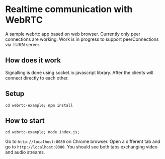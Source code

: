 # Realtime communication with WebRTC
A sample webrtc app based on web browser. Currently only peer connections are working. Work is in progress to support peerConnections via TURN server.

## How does it work
Signalling is done using socket.io javascript library. After the clients will connect directly to each other.

## Setup
`cd webrtc-example; npm install`

## How to start
`cd webrtc-example; node index.js;`

Go to `http://localhost:8080` on Chrome browser. Open a different tab and go to `http://localhost:8080`. You should see both tabs exchanging video and audio streams.
